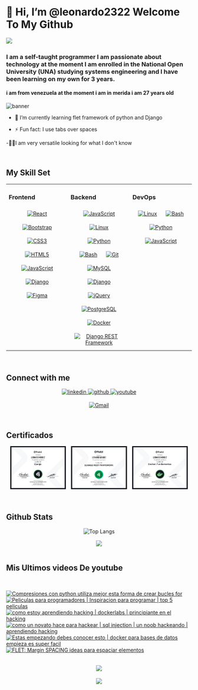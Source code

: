 # 👋 Hi, I’m @leonardo2322  Welcome To My Github <div id="header" align="center">
  <img src="https://media3.giphy.com/media/v1.Y2lkPTc5MGI3NjExbWdxc2x3ZGFxZ2Z1MzVkeTJucG1sa202NHh4bzBjY294cHk3YjhqbyZlcD12MV9pbnRlcm5hbF9naWZfYnlfaWQmY3Q9Zw/bGgsc5mWoryfgKBx1u/giphy.webp" width="100"/>
</div>

### I am a self-taught programmer I am passionate about technology at the moment I am enrolled in the National Open University (UNA) studying systems engineering and I have been learning on my own for 3 years.

#### i am from venezuela at the moment i am in merida i am 27 years old 

![banner](bannergithub.png)

  

  

- 🌱 I’m currently learning flet framework of python and Django  
  
- ⚡ Fun fact: I use tabs over spaces  

-🐱‍👤I am very versatile looking for what I don't know 
  

<br/>  


## My Skill Set  
<table><tr><td valign="top" width="33%">



### Frontend  
<div align="center">  
<a href="https://reactjs.org/" target="_blank"><img style="margin: 10px" src="https://profilinator.rishav.dev/skills-assets/react-original-wordmark.svg" alt="React" height="50" /></a>  
<a href="https://getbootstrap.com/docs/3.4/javascript/" target="_blank"><img style="margin: 10px" src="https://profilinator.rishav.dev/skills-assets/bootstrap-plain.svg" alt="Bootstrap" height="50" /></a>  
<a href="https://www.w3schools.com/css/" target="_blank"><img style="margin: 10px" src="https://profilinator.rishav.dev/skills-assets/css3-original-wordmark.svg" alt="CSS3" height="50" /></a>  
<a href="https://en.wikipedia.org/wiki/HTML5" target="_blank"><img style="margin: 10px" src="https://profilinator.rishav.dev/skills-assets/html5-original-wordmark.svg" alt="HTML5" height="50" /></a>  
<a href="https://www.javascript.com/" target="_blank"><img style="margin: 10px" src="https://profilinator.rishav.dev/skills-assets/javascript-original.svg" alt="JavaScript" height="50" /></a>  
<a href="https://www.djangoproject.com/" target="_blank"><img style="margin: 10px" src="https://profilinator.rishav.dev/skills-assets/django-original.svg" alt="Django" height="50" /></a>  
<a href="https://www.figma.com/" target="_blank"><img style="margin: 10px" src="https://profilinator.rishav.dev/skills-assets/figma-icon.svg" alt="Figma" height="50" /></a>  
</div>

</td><td valign="top" width="33%">



### Backend  
<div align="center">  
<a href="https://www.javascript.com/" target="_blank"><img style="margin: 10px" src="https://profilinator.rishav.dev/skills-assets/javascript-original.svg" alt="JavaScript" height="50" /></a>  
<a href="https://www.linux.org/" target="_blank"><img style="margin: 10px" src="https://profilinator.rishav.dev/skills-assets/linux-original.svg" alt="Linux" height="50" /></a>  
<a href="https://www.python.org/" target="_blank"><img style="margin: 10px" src="https://profilinator.rishav.dev/skills-assets/python-original.svg" alt="Python" height="50" /></a>  
<a href="https://www.gnu.org/software/bash/" target="_blank"><img style="margin: 10px" src="https://profilinator.rishav.dev/skills-assets/gnu_bash-icon.svg" alt="Bash" height="50" /></a>  
<a href="https://github.com/" target="_blank"><img style="margin: 10px" src="https://profilinator.rishav.dev/skills-assets/git-scm-icon.svg" alt="Git" height="50" /></a>  
<a href="https://www.mysql.com/" target="_blank"><img style="margin: 10px" src="https://profilinator.rishav.dev/skills-assets/mysql-original-wordmark.svg" alt="MySQL" height="50" /></a>  
<a href="https://www.djangoproject.com/" target="_blank"><img style="margin: 10px" src="https://profilinator.rishav.dev/skills-assets/django-original.svg" alt="Django" height="50" /></a>  
<a href="https://jquery.com/" target="_blank"><img style="margin: 10px" src="https://profilinator.rishav.dev/skills-assets/jquery.png" alt="jQuery" height="50" /></a>  
<a href="https://www.postgresql.org/" target="_blank"><img style="margin: 10px" src="https://profilinator.rishav.dev/skills-assets/postgresql-original-wordmark.svg" alt="PostgreSQL" height="50" /></a>  
 
<a href="https://www.docker.com/" target="_blank">
  <img style="margin: 10px" src="https://profilinator.rishav.dev/skills-assets/docker-original-wordmark.svg" alt="Docker" height="50" />
</a>
<a href="https://www.django-rest-framework.org/" target="_blank">
  <img style="margin: 10px" src="https://cdn.jsdelivr.net/gh/devicons/devicon/icons/django/django-plain-wordmark.svg" alt="Django REST Framework" height="50" />
</a>
</div>

</td><td valign="top" width="33%">



### DevOps  
<div align="center">  
<a href="https://www.linux.org/" target="_blank"><img style="margin: 10px" src="https://profilinator.rishav.dev/skills-assets/linux-original.svg" alt="Linux" height="50" /></a>  
<a href="https://www.gnu.org/software/bash/" target="_blank"><img style="margin: 10px" src="https://profilinator.rishav.dev/skills-assets/gnu_bash-icon.svg" alt="Bash" height="50" /></a>  
<a href="https://www.python.org/" target="_blank"><img style="margin: 10px" src="https://profilinator.rishav.dev/skills-assets/python-original.svg" alt="Python" height="50" /></a>  
<a href="https://www.javascript.com/" target="_blank"><img style="margin: 10px" src="https://profilinator.rishav.dev/skills-assets/javascript-original.svg" alt="JavaScript" height="50" /></a>  
</div>

</td></tr></table>  

<br/>  


## Connect with me  
<div align="center">
<a href="https://www.linkedin.com/in/leonardo-jose-367bb2229/" target="_blank">
<img src=https://img.shields.io/badge/linkedin-%231E77B5.svg?&style=for-the-badge&logo=linkedin&logoColor=white alt=linkedin style="margin-bottom: 5px;" />
</a>
<a href="https://github.com/leonardo2322" target="_blank">
<img src=https://img.shields.io/badge/github-%2324292e.svg?&style=for-the-badge&logo=github&logoColor=white alt=github style="margin-bottom: 5px;" />
</a>
<a href="https://www.youtube.com/@Paper-tech-tips" target="_blank">
<img src=https://img.shields.io/badge/youtube-%23EE4831.svg?&style=for-the-badge&logo=youtube&logoColor=white alt=youtube style="margin-bottom: 5px;" />
</a>  
<a href="mailto:joys23services@gmail.com?
Subject=Asunto%20del%20mail»" target="_blank">
 
 ![Gmail](https://img.shields.io/badge/Gmail-D14836?style=for-the-badge&logo=gmail&logoColor=white)

</a> 
</div>  
<br/> 


 
## Certificados
<p align="center">

<img src="diploma-django.jpg" width="30%" style="margin-right: 10px;" />
<img src="diploma-django-rest-framework.jpg" width="30%" style="margin-right: 10px;" />
<img src="diploma-docker-fundamentosjp.jpg" width="30%" />

</p>
<br/> 

## Github Stats 

<div align="center">

 ![Top Langs](https://github-readme-stats.vercel.app/api/top-langs/?username=leonardo2322&layout=compact&theme=dark)

</div> 



<div align="center"><img src="https://github-readme-stats.vercel.app/api?username=leonardo2322&theme=vision-friendly-dark&show_icons=true&count_private=true&hide_border=true" align="center" /></div>  

<br/> 

 ##  Mis Ultimos videos De youtube

<br/> 


<!-- BEGIN YOUTUBE-CARDS -->
[![Compresiones con python utiliza mejor esta forma de crear  bucles for](https://ytcards.demolab.com/?id=LsbJFCStgcY&title=Compresiones+con+python+utiliza+mejor+esta+forma+de+crear++bucles+for&lang=en&timestamp=1734491887&background_color=%230d1117&title_color=%23ffffff&stats_color=%23dedede&max_title_lines=1&width=250&border_radius=5 "Compresiones con python utiliza mejor esta forma de crear  bucles for")](https://www.youtube.com/watch?v=LsbJFCStgcY)
[![Peliculas para programadores | Inspiracion para programar | top 5 peliculas](https://ytcards.demolab.com/?id=1AiLBb_9Nso&title=Peliculas+para+programadores+%7C+Inspiracion+para+programar+%7C+top+5+peliculas&lang=en&timestamp=1734039409&background_color=%230d1117&title_color=%23ffffff&stats_color=%23dedede&max_title_lines=1&width=250&border_radius=5 "Peliculas para programadores | Inspiracion para programar | top 5 peliculas")](https://www.youtube.com/watch?v=1AiLBb_9Nso)
[![como estoy aprendiendo hacking | dockerlabs | principiante en el hacking](https://ytcards.demolab.com/?id=LAJtQujYTOM&title=como+estoy+aprendiendo+hacking+%7C+dockerlabs+%7C+principiante+en+el+hacking&lang=en&timestamp=1733515532&background_color=%230d1117&title_color=%23ffffff&stats_color=%23dedede&max_title_lines=1&width=250&border_radius=5 "como estoy aprendiendo hacking | dockerlabs | principiante en el hacking")](https://www.youtube.com/watch?v=LAJtQujYTOM)
[![como un novato hace para hackear | sql injection | un noob hackeando | aprendiendo hacking](https://ytcards.demolab.com/?id=LNWfRtd-DgM&title=como+un+novato+hace+para+hackear+%7C+sql+injection+%7C+un+noob+hackeando+%7C+aprendiendo+hacking&lang=en&timestamp=1733260582&background_color=%230d1117&title_color=%23ffffff&stats_color=%23dedede&max_title_lines=1&width=250&border_radius=5 "como un novato hace para hackear | sql injection | un noob hackeando | aprendiendo hacking")](https://www.youtube.com/watch?v=LNWfRtd-DgM)
[![Estas empezando debes conocer esto | docker para bases de datos empieza es super facil](https://ytcards.demolab.com/?id=z2UMytRSmXg&title=Estas+empezando+debes+conocer+esto+%7C+docker+para+bases+de+datos+empieza+es+super+facil&lang=en&timestamp=1732564024&background_color=%230d1117&title_color=%23ffffff&stats_color=%23dedede&max_title_lines=1&width=250&border_radius=5 "Estas empezando debes conocer esto | docker para bases de datos empieza es super facil")](https://www.youtube.com/watch?v=z2UMytRSmXg)
[![FLET: Margin  SPACING ideas para espaciar elementos](https://ytcards.demolab.com/?id=Ve1qa4zEBoQ&title=FLET%3A+Margin++SPACING+ideas+para+espaciar+elementos&lang=en&timestamp=1728267377&background_color=%230d1117&title_color=%23ffffff&stats_color=%23dedede&max_title_lines=1&width=250&border_radius=5 "FLET: Margin  SPACING ideas para espaciar elementos")](https://www.youtube.com/watch?v=Ve1qa4zEBoQ)
<!-- END YOUTUBE-CARDS -->




  

<br/>  

<div align="center">
<img src="https://komarev.com/ghpvc/?username=leonardo2322&&style=flat-square" align="center" />
</div>  
  

<br/>  

<div align="center">
            <a href="https://paypal.me/leonardo jose araujo mendez" target="_blank" style="display: inline-block;">
                <img
                    src="https://img.shields.io/badge/Donate-PayPal-blue.svg?style=flat-square&logo=paypal" 
                    align="center"
                />
            </a></div>
<br />



